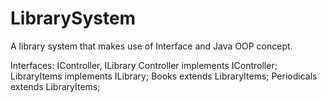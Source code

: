 # LibrarySystem
A library system that makes use of Interface and Java OOP concept. 

Interfaces: IController, ILibrary
Controller implements IController;
LibraryItems implements ILibrary;
Books extends LibraryItems;
Periodicals extends LibraryItems;

